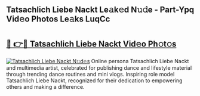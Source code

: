 ## Tatsachlich Liebe Nackt Le𝚊k𝚎d N𝚞𝚍e - Part-Ypq Vid𝚎o Photos Le𝚊ks LuqCc

# <h2><a href="http://fb7zf75.evod.top/?m=Tatsachlich+Liebe+Nackt">🔗 👉🔴 Tatsachlich Liebe Nackt Vid𝚎o Ph𝚘t𝚘s</a></h2>

[![Tatsachlich Liebe Nackt N𝚞d𝚎s](https://i.imgur.com/8V9OHl7.gif)](http://fb7zf75.evod.top/?m=Tatsachlich+Liebe+Nackt)
Online persona Tatsachlich Liebe Nackt and multimedia artist, celebrated for publishing dance and lifestyle material through trending dance routines and mini vlogs. Inspiring role model Tatsachlich Liebe Nackt, recognized for their dedication to empowering others and making a difference. 
